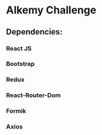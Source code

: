 # Alkemy Challenge

## Dependencies:

### React JS
### Bootstrap
### Redux
### React-Router-Dom
### Formik
### Axios